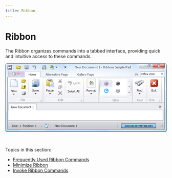 ```yaml
---
title: Ribbon
---
```

# Ribbon
The Ribbon organizes commands into a tabbed interface, providing quick and intuitive access to these commands.

![EU_Ribbon](../images/img9115.png)

&nbsp;

Topics in this section:
* [Frequently Used Ribbon Commands](ribbon/frequently-used-ribbon-commands.md)
* [Minimize Ribbon](ribbon/minimize-ribbon.md)
* [Invoke Ribbon Commands](ribbon/invoke-ribbon-commands.md)